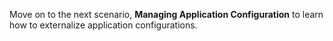 Move on to the next scenario, **Managing Application Configuration** to learn 
how to externalize application configurations.